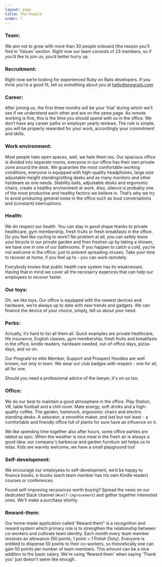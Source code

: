 ```yaml
---
layout: page
title: The People
order: 7
---
```



### Team:

We aim not to grow with more than 30 people onboard (the reason you’ll find in ‘Values’ section. Right now our team consists of 23 members, so if you’d like to join us, you’d better hurry up.

### Recruitment:

Right now we’re looking for experienced Ruby on Rails developers. If you think you’re a good fit, tell us something about you at hello@prograils.com

### Career:

After joining us, the first three months will be your ‘trial’ during which we’ll see if we understand each other and are on the same page. As remote working is fine, this is the time you should spend with us in the office. We don’t have any career paths or employer yearly reviews. The rule is simple, you will be properly rewarded for your work, accordingly your commitment and skills.

### Work environment:

Most people hate open spaces, well, we hate them too. Our spacious office is divided into separate rooms, everyone in our office has their own private zone around the desk. We guarantee the most comfortable working conditions, everyone is equipped with high-quality headphones, large size adjustable-height standing/sitting desks and as many monitors and other hardware as one needs. Stability balls, adjustable desks and ergonomic chairs, create a healthy environment at work. Also, silence is probably one of the most productive and healthy factors we believe in. That’s why we try to avoid producing general noise in the office such as loud conversations and (constant) interruptions.


### Health:

We do respect our health. You can stay in good shape thanks to private healthcare, gym membership, fresh fruits or fresh breakfasts in the office. Do you feel like cycling to work? No problem at all, you can safely leave your bicycle in our private garden and then freshen up by taking a shower, we have one in one of our bathrooms. If you happen to catch a cold, you’re not welcome in the office: just to prevent spreading viruses. Take your time to recover at home, if you feel up to - you can work remotely.

Everybody knows that public health care system has its weaknesses. Having that in mind we cover all the necesarry expences that can help our employees to recover faster.

### Our toys:

Oh, we like toys. Our office is equipped with the newest devices and hardware, we’re always up to date with new trends and gadgets. We can finance the device of your choice, simply, tell us about your need.

### Perks:

Actually, it’s hard to list all them all. Quick examples are private healthcare, life insurance, English classes, gym membership, fresh fruits and breakfasts in the office, kindle readers, hardware needed, out-of-office days, pizza-days, and so on.

Our Prograils'es elite Member, Support and Prospect Hoodies are well known, not only in town. We wear our club badges with respect - one for all, all for one.

Should you need a professional advice of the lawyer, it's on us too.

### Office:

We do our best to maintain a good atmosphere in the office. Play Station, VR, table
football and a chill room. Mate energy, soft drinks and a high-quality coffee. The garden,
hammock, ergonomic chairs and electric standing desks. A saturator, a smoothie maker,
and last but not least - a comfortable and friendly office full of plants for sure have an
influence on it.

We like spending time together also after hours, some office parties are labled as epic. When the weather is nice meal in the fresh air is always a good idea: our company's barbecue and garden furniture set helps us to relax. Kids are warmly welcome, we have a small playground too!


### Self-development:

We encourage our employees to self-development, we’d be happy to finance books, e-books (each team member has his own Kindle reader) courses or conferences.

Found self-improving recsources worth buying? Spread the news on our dedicated Slack channel (`#self-improvement`) and gather together interested ones. We'll make a purchase shortly.


### Reward-them:

Our home-made application called 'Reward them" is a recognition and reward system which primary role is to strengthen the relationship between co-workers and cultivate team identity. Each month every team member receives an allowance (50 points, 1 point = 1 Polish Zloty). Everyone is entitled to dispense 50 points to their co-workers, so theoretically one can gain 50 points per number of team members. This amount can be a nice addition to the basic salary. We're using 'Reward them' when saying 'Thank you' just doesn't seem like enough.
